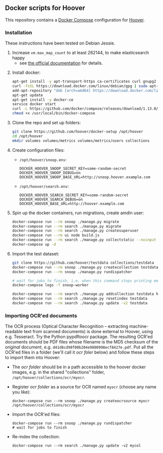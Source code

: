 ## Docker scripts for Hoover
This repository contains a [Docker Compose](https://docs.docker.com/compose/)
configuration for [Hoover](https://hoover.github.io).

### Installation
These instructions have been tested on Debian Jessie.

1. Increase `vm.max_map_count` to at least 262144, to make elasticsearch happy
   - see [the official documentation][] for details.

  [the official documentation]: https://www.elastic.co/guide/en/elasticsearch/reference/current/docker.html#docker-cli-run-prod-mode

2. Install docker:

    ```bash
    apt-get install -y apt-transport-https ca-certificates curl gnupg2 software-properties-common
    curl -fsSL https://download.docker.com/linux/debian/gpg | sudo apt-key add -
    add-apt-repository "deb [arch=amd64] https://download.docker.com/linux/ubuntu $(lsb_release -cs) stable"
    apt-get update
    apt-get install -y docker-ce
    service docker start
    curl -L https://github.com/docker/compose/releases/download/1.13.0/docker-compose-`uname -s`-`uname -m` > /usr/local/bin/docker-compose
    chmod +x /usr/local/bin/docker-compose
    ```

3. Clone the repo and set up folders:

    ```bash
    git clone https://github.com/hoover/docker-setup /opt/hoover
    cd /opt/hoover
    mkdir volumes volumes/metrics volumes/metrics/users collections
    ```

4. Create configuration files:

    * `/opt/hoover/snoop.env`:

        ```env
        DOCKER_HOOVER_SNOOP_SECRET_KEY=some-random-secret
        DOCKER_HOOVER_SNOOP_DEBUG=on
        DOCKER_HOOVER_SNOOP_BASE_URL=http://snoop.hoover.example.com
        ```

    * `/opt/hoover/search.env`:

        ```env
        DOCKER_HOOVER_SEARCH_SECRET_KEY=some-random-secret
        DOCKER_HOOVER_SEARCH_DEBUG=on
        DOCKER_HOOVER_BASE_URL=http://hoover.example.com
        ```

5. Spin up the docker containers, run migrations, create amdin user:

    ```bash
    docker-compose run --rm snoop ./manage.py migrate
    docker-compose run --rm search ./manage.py migrate
    docker-compose run --rm search ./manage.py createsuperuser
    docker-compose run --rm ui node build.js
    docker-compose run --rm search ./manage.py collectstatic --noinput
    docker-compose up -d
    ```

6. Import the test dataset:

    ```bash
    git clone https://github.com/hoover/testdata collections/testdata
    docker-compose run --rm snoop ./manage.py createcollection testdata /opt/hoover/collections/testdata/data
    docker-compose run --rm snoop ./manage.py rundispatcher

    # wait for jobs to finish, i.e. when this command stops printing messages:
    docker-compose logs -f snoop-worker

    docker-compose run --rm search ./manage.py addcollection testdata http://snoop/collections/testdata/json --public
    docker-compose run --rm search ./manage.py resetindex testdata
    docker-compose run --rm search ./manage.py update -v2 testdata
    ```

### Importing OCR'ed documents
The OCR process (Optical Character Recognition – extracting machine-readable
text from scanned documents) is done external to Hoover, using e.g. Tesseract.
Try the Python pypdftoocr package. The resulting OCR'ed documents should be PDF
files whose filename is the MD5 checksum of the _original_ document, e.g.
`d41d8cd98f00b204e9800998ecf8427e.pdf`. Put all the OCR'ed files in a folder
(we'll call it _ocr foler_ below) and follow these steps to import them into
Hoover:

* The _ocr folder_ should be in a path accessible to the hoover docker images,
  e.g. in the shared "collections" folder, `/opt/hoover/collections/ocr/myocr`.

* Register _ocr folder_ as a source for OCR named `myocr` (choose any name you
  like):

    ```
    docker-compose run --rm snoop ./manage.py createocrsource myocr /opt/hoover/collections/ocr/myocr
    ```

* Import the OCR'ed files:

    ```
    docker-compose run --rm snoop ./manage.py rundispatcher
    # wait for jobs to finish
    ```

* Re-index the collection:

    ```
    docker-compose run --rm search ./manage.py update -v2 mycol
    ```
